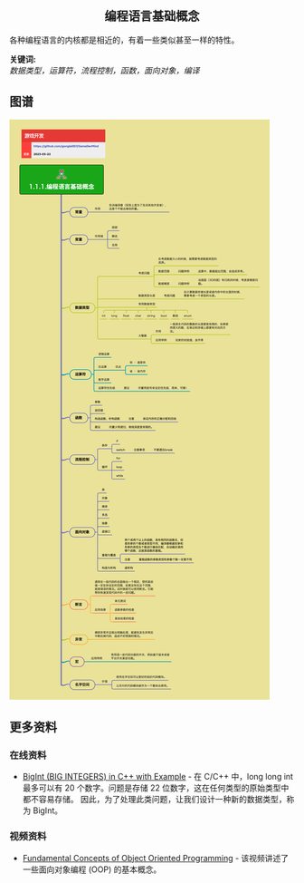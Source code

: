 <h2 align="center">编程语言基础概念</h2>
<p>
各种编程语言的内核都是相近的，有着一些类似甚至一样的特性。
</p>

**关键词:**<br/>
*数据类型，运算符，流程控制，函数，面向对象，编译*

## 图谱
![图片加载中...](../exports/1.1.1.编程语言基础概念.png)

## 更多资料

### 在线资料
* [BigInt (BIG INTEGERS) in C++ with Example](https://www.geeksforgeeks.org/bigint-big-integers-in-c-with-example/) - 在 C/C++ 中，long long int 最多可以有 20 个数字。问题是存储 22 位数字，这在任何类型的原始类型中都不容易存储。 因此，为了处理此类问题，让我们设计一种新的数据类型，称为 BigInt。

### 视频资料
* [Fundamental Concepts of Object Oriented Programming](https://www.youtube.com/watch?v=m_MQYyJpIjg) - 该视频讲述了一些面向对象编程 (OOP) 的基本概念。